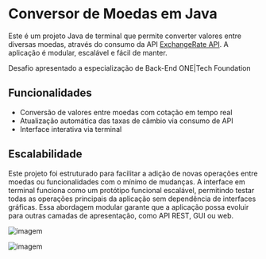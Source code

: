 ﻿# Conversor de Moedas em Java

Este é um projeto Java de terminal que permite converter valores entre diversas moedas, 
através do consumo da API [ExchangeRate API](https://www.exchangerate-api.com/). 
A aplicação é modular, escalável e fácil de manter.

Desafio apresentado a especialização de Back-End ONE|Tech Foundation


## Funcionalidades

- Conversão de valores entre moedas com cotação em tempo real
- Atualização automática das taxas de câmbio via consumo de API
- Interface interativa via terminal

## Escalabilidade

Este projeto foi estruturado para facilitar a adição de novas operações entre moedas ou funcionalidades com o mínimo de mudanças.
A interface em terminal funciona como um protótipo funcional escalável, permitindo testar todas as operações 
principais da aplicação sem dependência de interfaces gráficas. 
Essa abordagem modular garante que a aplicação possa evoluir para outras camadas de apresentação,
como API REST, GUI ou web.

![imagem](https://github.com/user-attachments/assets/6105719f-1eaa-4e6b-91e6-d52156b76256)

![imagem](https://github.com/user-attachments/assets/20324436-0a06-40b4-9028-49d75cbae744)





